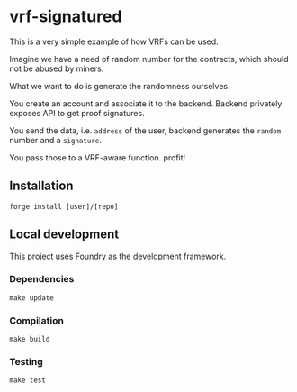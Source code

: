 # vrf-signatured

This is a very simple example of how VRFs can be used.

Imagine we have a need of random number for the contracts, which should not be abused by miners.

What we want to do is generate the randomness ourselves.

You create an account and associate it to the backend. Backend privately exposes API to get proof signatures.

You send the data, i.e. `address` of the user, backend generates the `random` number and a `signature`.

You pass those to a VRF-aware function. profit!

## Installation

```
forge install [user]/[repo]
```

## Local development

This project uses [Foundry](https://github.com/gakonst/foundry) as the development framework.

### Dependencies

```
make update
```

### Compilation

```
make build
```

### Testing

```
make test
```
